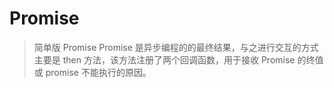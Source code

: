 # Promise
> 简单版 Promise
> Promise 是异步编程的的最终结果，与之进行交互的方式主要是 then 方法，该方法注册了两个回调函数，用于接收 Promise 的终值或 promise 不能执行的原因。
